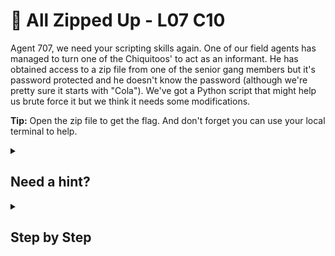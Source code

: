 # 🥤 All Zipped Up - L07 C10

Agent 707, we need your scripting skills again. One of our field agents has managed to turn one of the Chiquitoos' to act as an informant. He has obtained access to a zip file from one of the senior gang members but it's password protected and he doesn't know the password (although we're pretty sure it starts with "Cola"). We've got a Python script that might help us brute force it but we think it needs some modifications.

**Tip:** Open the zip file to get the flag. And don't forget you can use your local terminal to help.

<details><summary>

## Need a hint?</summary>

> 💡 Hint: We believe the password starts with "Cola" and ends in numbers and upper or lower case characters.

</details>

<details><summary>

## Step by Step</summary>

- Download the zip file and python script
- Edit the script to run like the one below, changing the zipfile name to fit your zip name

```python
import zipfile
import itertools
import time

# Function for extracting zip files to test if the password works!
def extractFile(zip_file, password):
  try:
    zip_file.extractall(pwd=password.encode())
    return True
  except KeyboardInterrupt:
    exit(0)
  except Exception as e:
    pass

# Main code starts here...
# The file name of the zip file.
zipfilename = 'l07c10.zip'
# The first part of the password.
first_half_password = 'Cola'
# We don't know what characters they add afterwards...
# This is case sensitive!
alphabet = 'abcdefghijklmnopqrstuvwxyzABCDEFGHIJKLMNOPQRSTUVWXYZ1234567890'
zip_file = zipfile.ZipFile(zipfilename)

# We know they always have 3 characters after the first half of the password
# For every possible combination of 3 letters from alphabet...
for c in itertools.product(alphabet, repeat=3):
  # Add the three letters to the first half of the password.
  password = first_half_password+''.join(c)
  # Try to extract the file.
  print("Trying: %s" % password)
  # If the file was extracted, you found the right password.
  if extractFile(zip_file, password):
    print('*' * 20)
    print('Password found: %s' % password)
    print('Files extracted...')
    exit(0)

# If no password was found by the end, let us know!
print('Password not found.')
```

- Run the program int the terminal, in the same directory as the zip file

![running the python code](/assets/allzippedup1.png)

- The flag is in the newly extracted file

</details>
